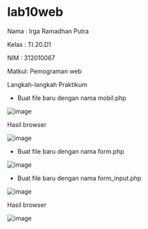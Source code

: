 # lab10web
Nama  : Irga Ramadhan Putra

Kelas : TI.20.D1

NIM   : 312010067
 
Matkul: Pemograman web

 Langkah-langkah Praktikum


- Buat file baru dengan nama mobil.php


![image](https://user-images.githubusercontent.com/101645216/170859015-49cb675e-bf7d-494b-9a99-b6bdfa6a7af2.png)


Hasil browser

 
![image](https://user-images.githubusercontent.com/101645216/170858893-be1b318c-0f06-46be-addf-f6bea7e2bd9e.png)


- Buat file baru dengan nama form.php


![image](https://user-images.githubusercontent.com/101645216/170859054-a4d56cfb-3d20-4254-9d4d-d9917e1f6a85.png)


- Buat file baru dengan nama form_input.php


![image](https://user-images.githubusercontent.com/101645216/170859267-c45f4cba-dca6-4bcb-8414-726117ac7039.png)


Hasil browser 


![image](https://user-images.githubusercontent.com/101645216/170859290-0a4bab41-b2f0-4a87-82c2-98076573d7a0.png)




